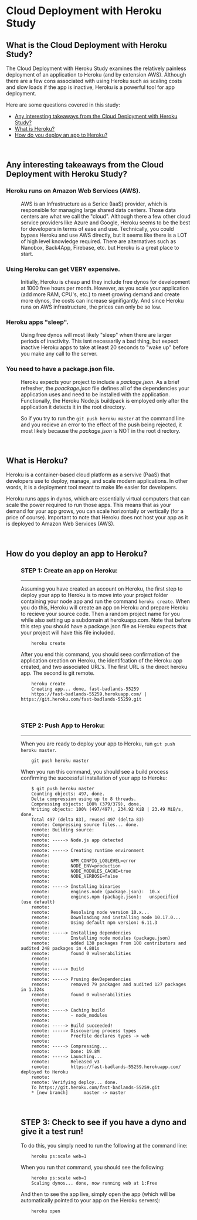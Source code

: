 # Cloud Deployment with Heroku Study

## What is the Cloud Deployment with Heroku Study?
The Cloud Deployment with Heroku Study examines the relatively painless deployment of an application to Heroku (and by extension AWS). Although there are a few cons associated with using Heroku such as scaling costs and slow loads if the app is inactive, Heroku is a powerful tool for app deployment.

Here are some questions covered in this study:

* [Any interesting takeaways from the Cloud Deployment with Heroku Study?](#Any-interesting-takeaways-from-the-Cloud-Deployment-with-Heroku-Study)
* [What is Heroku?](#What-is-Heroku)
* [How do you deploy an app to Heroku?](#How-do-you-deploy-an-app-to-Heroku)

<br>

## Any interesting takeaways from the Cloud Deployment with Heroku Study?

<dl>

### Heroku runs on Amazon Web Services (AWS).

<dd>

AWS is an Infrastructure as a Serice (IaaS) provider, which is responsible for managing large shared data centers. Those data centers are what we call the "cloud". Although there a few other cloud service providers like Azure and Google, Heroku seems to be the best for developers in terms of ease and use. Technically, you could bypass Heroku and use AWS directly, but it seems like there is a LOT of high level knowledge required. There are alternatives such as Nanobox, Back4App, Firebase, etc. but Heroku is a great place to start.

</dd>

### Using Heroku can get VERY expensive.

<dd>

Initially, Heroku is cheap and they include free dynos for development at 1000 free hours per month. However, as you scale your application (add more RAM, CPU's, etc.) to meet growing demand and create more dynos, the costs can increase signifigantly. And since Heroku runs on AWS infrastructure, the prices can only be so low.

</dd>

### Heroku apps "sleep".

<dd>

Using free dynos will most likely "sleep" when there are larger periods of inactivity. This isnt necessarily a bad thing, but expect inactive Heroku apps to take at least 20 seconds to "wake up" before you make any call to the server.

</dd>

### You need to have a package.json file.

<dd>

Heroku expects your project to include a *package.json*. As a brief refresher, the *poackage.json* file defines all of the dependencies your application uses and need to be installed with the application. Functionally, the Heroku Node.js buildpack is employed only after the application it detects it in the root directory. 

So if you try to run the ```git push heroku master``` at the command line and you recieve an error to the effect of the push being rejected, it most likely because the *package.json* is NOT in the root directory.

</dd>

</dl>

<br>

## What is Heroku?

Heroku is a container-based cloud platform as a servive (PaaS) that developers use to deploy, manage, and scale modern applications. In other words, it is a deployment tool meant to make life easier for developers.

Heroku runs apps in dynos, which are essentially virtual computers that can scale the power required to run those apps. This means that as your demand for your app grows, you can scale horizontally or vertically (for a price of course). Important to note that Heroku does not host your app as it is deployed to Amazon Web Services (AWS).

<br>

## How do you deploy an app to Heroku?

<dl>
<dd>

### STEP 1: Create an app on Heroku:
------
Assuming you have created an account on Heroku, the first step to deploy your app to Heroku is to move into your project folder containing your node app and run the command ```heroku create```. When you do this, Heroku will create an app on Heroku and prepare Heroku to recieve your source code. Then a random project name for you while also setting up a subdomain at herokuapp.com. Note that before this step you should have a package.json file as Heroku expects that your project will have this file included.

```
    heroku create
```
After you end this command, you should seea confirmation of the application creation on Heroku, the identifcation of the Heroku app created, and two associated URL's. The first URL is the direct heroku app. The second is git remote.
```
    heroku create
    Creating app... done, fast-badlands-55259
    https://fast-badlands-55259.herokuapp.com/ | https://git.heroku.com/fast-badlands-55259.git
```

<br>

### STEP 2: Push App to Heroku:
------
When you are ready to deploy your app to Heroku, run ```git push heroku master```.
```
    git push heroku master
```
When you run this command, you should see a build process confirming the successful installation of your app to Heroku:
```
    $ git push heroku master
    Counting objects: 497, done.
    Delta compression using up to 8 threads.
    Compressing objects: 100% (379/379), done.
    Writing objects: 100% (497/497), 234.92 KiB | 23.49 MiB/s, done.
    Total 497 (delta 83), reused 497 (delta 83)
    remote: Compressing source files... done.
    remote: Building source:
    remote:
    remote: -----> Node.js app detected
    remote:
    remote: -----> Creating runtime environment
    remote:
    remote:        NPM_CONFIG_LOGLEVEL=error
    remote:        NODE_ENV=production
    remote:        NODE_MODULES_CACHE=true
    remote:        NODE_VERBOSE=false
    remote:
    remote: -----> Installing binaries
    remote:        engines.node (package.json):  10.x
    remote:        engines.npm (package.json):   unspecified (use default)
    remote:
    remote:        Resolving node version 10.x...
    remote:        Downloading and installing node 10.17.0...
    remote:        Using default npm version: 6.11.3
    remote:
    remote: -----> Installing dependencies
    remote:        Installing node modules (package.json)
    remote:        added 130 packages from 100 contributors and audited 248 packages in 4.801s
    remote:        found 0 vulnerabilities
    remote:
    remote:
    remote: -----> Build
    remote:
    remote: -----> Pruning devDependencies
    remote:        removed 79 packages and audited 127 packages in 1.324s
    remote:        found 0 vulnerabilities
    remote:
    remote:
    remote: -----> Caching build
    remote:        - node_modules
    remote:
    remote: -----> Build succeeded!
    remote: -----> Discovering process types
    remote:        Procfile declares types -> web
    remote:
    remote: -----> Compressing...
    remote:        Done: 19.8M
    remote: -----> Launching...
    remote:        Released v3
    remote:        https://fast-badlands-55259.herokuapp.com/ deployed to Heroku
    remote:
    remote: Verifying deploy... done.
    To https://git.heroku.com/fast-badlands-55259.git
    * [new branch]      master -> master

```

<br>

## STEP 3: Check to see if you have a dyno and give it a test run!
To do this, you simply need to run the following at the command line:
```
    heroku ps:scale web=1
```
When you run that command, you should see the following:
```
    heroku ps:scale web=1
    Scaling dynos... done, now running web at 1:Free
```
And then to see the app live, simply open the app (which will be automatically pointed to your app on the Heroku servers):
```
    heroku open
```

</dd>
</dl>